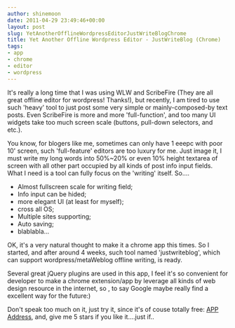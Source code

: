 ```yaml
---
author: shinemoon
date: 2011-04-29 23:49:46+00:00
layout: post
slug: YetAnotherOfflineWordpressEditorJustWriteBlogChrome
title: Yet Another Offline Wordpress Editor - JustWriteBlog (Chrome)
tags:
- app
- chrome
- editor
- wordpress
---
```


It's really a long time that I was using WLW and ScribeFire (They are all great offline editor for wordpress! Thanks!), but recently, I am tired to use such 'heavy' tool to just post some very simple or mainly-composed-by text posts. Even ScribeFire is more and more 'full-function', and too many UI widgets take too much screen scale (buttons, pull-down selectors, and etc.).

You know, for blogers like me, sometimes can only have 1 eeepc with poor 10' screen, such 'full-feature' editors are too luxury for me. Just image it, I must write my long words into 50%~20% or even 10% height textarea of screen with all other part occupied by all kinds of post info input fields. What I need is a tool can fully focus on the 'writing' itself. So....

  * Almost fullscreen scale for writing field;
  * Info input can be hided;
  * more elegant UI (at least for myself);
  * cross all OS;
  * Multiple sites supporting;
  * Auto saving;
  * blablabla...

OK, it's a very natural thought to make it a chrome app this times. So I started, and after around 4 weeks, such tool named 'justwriteblog', which can support wordpress/metaWeblog offline writing, is ready.

Several great jQuery plugins are used in this app, I feel it's so convenient for developer to make a chrome extension/app by leverage all kinds of web design resource in the internet, so , to say Google maybe really find a excellent way for the future:)

Don't speak too much on it, just try it, since it's of couse totally free: [APP Address](https://chrome.google.com/webstore/detail/ghpmcddkdeedmnceoadodjebomomdfho), and, give me 5 stars if you like it....just if..

  


  

